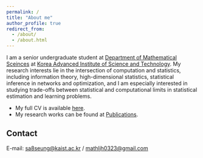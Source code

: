 ```yaml
---
permalink: /
title: "About me"
author_profile: true
redirect_from: 
  - /about/
  - /about.html
---
```



I am a senior undergraduate student at [Department of Mathematical Sceinces](https://mathsci.kaist.ac.kr/home/) at [Korea Advanced Institute of Science and Technology](https://www.kaist.ac.kr/en/). My research interests lie in the intersection of computation and statistics, including information theory, high-dimensional statistics, statistical inference in networks and optimization, and I am especially interested in studying trade-offs between statistical and computational limits in statistical estimation and learning problems.

* My full CV is available [here](/files/CV_Brian.pdf).
* My research works can be found at [Publications](https://brianlee97.github.io/publications/).

Contact
------
E-mail: <sa8seung@kaist.ac.kr> / <mathljh0323@gmail.com>
